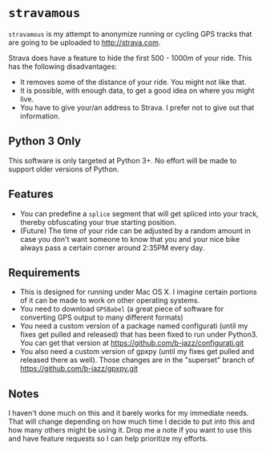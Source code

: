 
# `stravamous`

`stravamous` is my attempt to anonymize running or cycling GPS tracks that are going
to be uploaded to http://strava.com.

Strava does have a feature to hide the first 500 - 1000m
of your ride. This has the following disadvantages:

+ It removes some of the distance of your ride. You might not like that.
+ It is possible, with enough data, to get a good idea on where you might live.
+ You have to give your/an address to Strava. I prefer not to give out that information.

## Python 3 Only
This software is only targeted at Python 3+. No effort will be made to support older versions
of Python.

## Features

+ You can predefine a `splice` segment that will get spliced into your track, thereby obfuscating your
  true starting position.
+ (Future) The time of your ride can be adjusted by a random amount in case you don't want someone
  to know that you and your nice bike always pass a certain corner around 2:35PM every day.

## Requirements

+ This is designed for running under Mac OS X. I imagine certain portions of it can be made to work
  on other operating systems.
+ You need to download `GPSBabel` (a great piece of software for converting GPS output to many different
  formats)
+ You need a custom version of a package named configurati (until my fixes get pulled and released) that has
  been fixed to run under Python3. You can get that version at https://github.com/b-jazz/configurati.git
+ You also need a custom version of gpxpy (until my fixes get pulled and released there as well). Those
  changes are in the "superset" branch of https://github.com/b-jazz/gpxpy.git

## Notes

I haven't done much on this and it barely works for my immediate needs. That will change depending
on how much time I decide to put into this and how many others might be using it. Drop me a note if
you want to use this and have feature requests so I can help prioritize my efforts.

